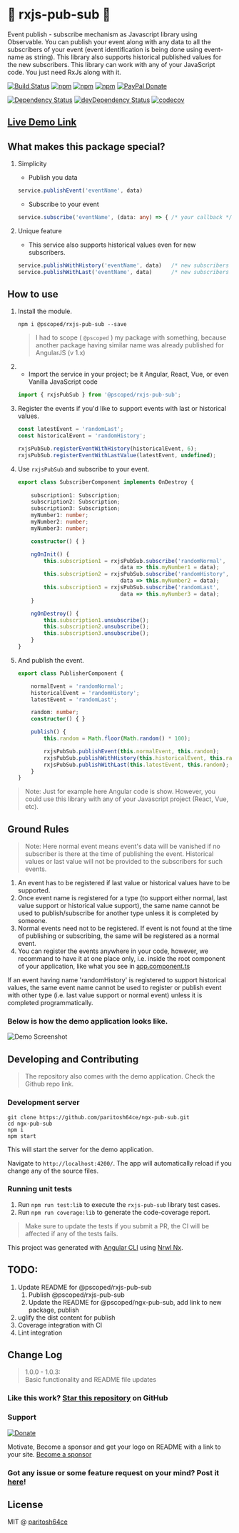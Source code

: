 # 🔔 rxjs-pub-sub 🔔

Event publish - subscribe mechanism as Javascript library using Observable. You can publish your event along with any data to all the subscribers of your event (event identification is being done using event-name as string). This library also supports historical published values for the new subscribers.
This library can work with any of your JavaScript code. You just need RxJs along with it. 

[![Build Status](https://travis-ci.com/paritosh64ce/ngx-pub-sub.svg?branch=master)](https://travis-ci.com/paritosh64ce/ngx-pub-sub)
[![npm](https://img.shields.io/npm/v/@pscoped/rxjs-pub-sub.svg)](https://www.npmjs.com/package/@pscoped/rxjs-pub-sub)
[![npm](https://img.shields.io/npm/dt/@pscoped/rxjs-pub-sub.svg)](https://www.npmjs.com/package/@pscoped/rxjs-pub-sub)
[![npm](https://img.shields.io/github/license/paritosh64ce/ngx-pub-sub.svg)](https://github.com/paritosh64ce/ngx-pub-sub/blob/master/LICENSE)
[![PayPal Donate](https://img.shields.io/badge/donate-PayPal.me-ff69b4.svg)](https://www.paypal.me/paritosh64patel)


[![Dependency Status](https://img.shields.io/david/paritosh64ce/ngx-pub-sub.svg)](https://david-dm.org/paritosh64ce/ngx-pub-sub.svg)
[![devDependency Status](https://img.shields.io/david/dev/paritosh64ce/ngx-pub-sub.svg)](https://david-dm.org/paritosh64ce/ngx-pub-sub.svg#info=devDependencies)
[![codecov](https://codecov.io/gh/paritosh64ce/ngx-pub-sub/branch/master/graph/badge.svg)](https://codecov.io/gh/paritosh64ce/ngx-pub-sub)


## [Live Demo Link](https://pscoped-ngx-pub-sub-demo.stackblitz.io/)

## What makes this package special?

1. Simplicity

    - Publish you data
    ```typescript
    service.publishEvent('eventName', data)
    ```
    - Subscribe to your event
    ```typescript
    service.subscribe('eventName', (data: any) => { /* your callback */ })
    ```

2. Unique feature
    - This service also supports historical values even for new subscribers.
    ```typescript
    service.publishWithHistory('eventName', data)   /* new subscribers can have historical values */
    service.publishWithLast('eventName', data)      /* new subscribers can have last published value */
    ```

## How to use

1. Install the module.

    ```console
    npm i @pscoped/rxjs-pub-sub --save
    ```

    > I had to scope ( `@pscoped` ) my package with something, because another package having similar name was already published for AngularJS (v 1.x)

2. - Import the service in your project; be it Angular, React, Vue, or even Vanilla JavaScript code
    ``` typescript
    import { rxjsPubSub } from '@pscoped/rxjs-pub-sub';
    ```

3. Register the events if you'd like to support events with last or historical values.

    ```typescript
    const latestEvent = 'randomLast';
    const historicalEvent = 'randomHistory';

    rxjsPubSub.registerEventWithHistory(historicalEvent, 6);
    rxjsPubSub.registerEventWithLastValue(latestEvent, undefined);
    ```

4. Use `rxjsPubSub` and subscribe to your event.

    ```typescript
    export class SubscriberComponent implements OnDestroy {
        
        subscription1: Subscription;
        subscription2: Subscription;
        subscription3: Subscription;
        myNumber1: number;
        myNumber2: number;
        myNumber3: number;

        constructor() { }

        ngOnInit() {
            this.subscription1 = rxjsPubSub.subscribe('randomNormal',
                                    data => this.myNumber1 = data);
            this.subscription2 = rxjsPubSub.subscribe('randomHistory',
                                    data => this.myNumber2 = data);
            this.subscription3 = rxjsPubSub.subscribe('randomLast',
                                    data => this.myNumber3 = data);
        }

        ngOnDestroy() {
            this.subscription1.unsubscribe();
            this.subscription2.unsubscribe();
            this.subscription3.unsubscribe();
        }
    }
    ```

5. And publish the event.

    ```typescript
    export class PublisherComponent {

        normalEvent = 'randomNormal';
        historicalEvent = 'randomHistory';
        latestEvent = 'randomLast';

        random: number;
        constructor() { }

        publish() {
            this.random = Math.floor(Math.random() * 100);

            rxjsPubSub.publishEvent(this.normalEvent, this.random);
            rxjsPubSub.publishWithHistory(this.historicalEvent, this.random);
            rxjsPubSub.publishWithLast(this.latestEvent, this.random);
        }
    }
    ```
> Note: Just for example here Angular code is show. However, you could use this library with any of your Javascript project (React, Vue, etc).


## Ground Rules

> Note: Here normal event means event's data will be vanished if no subscriber is there at the time of publishing the event. Historical values or last value will not be provided to the subscribers for such events.

1. An event has to be registered if last value or historical values have to be supported.
2. Once event name is registered for a type (to support either normal, last value support or historical value support), the same name cannot be used to publish/subscribe for another type unless it is completed by someone.
3. Normal events need not to be registered. If event is not found at the time of publishing or subscribing, the same will be registered as a normal event.
4. You can register the events anywhere in your code, however, we recommand to have it at one place only,
i.e. inside the root component of your application, like what you see in [app.component.ts](https://github.com/paritosh64ce/ngx-pub-sub/blob/master/apps/test-app/src/app/app.component.ts)

If an event having name 'randomHistory' is registered to support historical values, the same event name cannot be used to register or publish event with other type (i.e. last value support or normal event) unless it is completed programmatically.

### Below is how the demo application looks like.

![Demo Screenshot](https://raw.githubusercontent.com/paritosh64ce/ngx-pub-sub/master/apps/test-app/src/assets/demo-img-2.gif "ngx-pub-sub demo screenshot")

## Developing and Contributing
> The repository also comes with the demo application. Check the Github repo link.

### Development server

```console
git clone https://github.com/paritosh64ce/ngx-pub-sub.git
cd ngx-pub-sub
npm i
npm start
```

This will start the server for the demo application.

Navigate to `http://localhost:4200/`. The app will automatically reload if you change any of the source files.


### Running unit tests

1. Run `npm run test:lib` to execute the `rxjs-pub-sub` library test cases.
2. Run `npm run coverage:lib` to generate the code-coverage report.


> Make sure to update the tests if you submit a PR, the CI will be affected if any of the tests fails.

This project was generated with [Angular CLI](https://github.com/angular/angular-cli) using [Nrwl Nx](https://nrwl.io/nx).


## TODO:
1. Update README for @pscoped/rxjs-pub-sub
    1. Publish @pscoped/rxjs-pub-sub
    1. Update the README for @pscoped/ngx-pub-sub, add link to new package, publish
1. uglify the dist content for publish
1. Coverage integration with CI
1. Lint integration


## Change Log

> 1.0.0 - 1.0.3:  
> Basic functionality and README file updates

### Like this work? [Star this repository](https://github.com/paritosh64ce/ngx-pub-sub/stargazers) on GitHub

### Support
[![Donate](https://www.paypalobjects.com/en_US/GB/i/btn/btn_donateCC_LG.gif)](https://www.paypal.me/paritosh64patel)

Motivate, Become a sponsor and get your logo on README with a link to your site. [Become a sponsor](https://simplifyingtechblog.wordpress.com/contact/)

### Got any issue or some feature request on your mind? Post it [here](https://github.com/paritosh64ce/ngx-pub-sub/issues)!

## License

MIT @ [paritosh64ce](https://github.com/paritosh64ce)
